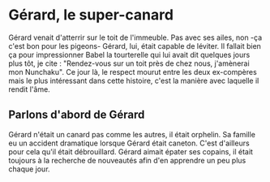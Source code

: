 # Gérard, le super-canard

Gérard venait d'atterrir sur le toit de l'immeuble.
Pas avec ses ailes, non -ça c'est bon pour les pigeons- Gérard, lui, était capable de léviter.
Il fallait bien ça pour impressionner Babel la tourterelle qui lui avait dit quelques jours plus tôt, je cite : 
"Rendez-vous sur un toit près de chez nous, j'amènerai mon Nunchaku".
Ce jour là, le respect mourut entre les deux ex-compères mais le plus intéressant dans cette histoire, c'est la manière avec laquelle il rendit l'âme.



## Parlons d'abord de Gérard

Gérard n'était un canard pas comme les autres, il était orphelin. Sa famille eu un accident dramatique lorsque Gérard était caneton.
C'est d'ailleurs pour cela qu'il était débrouillard. Gérard aimait épater ses copains, il était toujours à la recherche de nouveautés afin d'en apprendre un peu plus chaque jour.